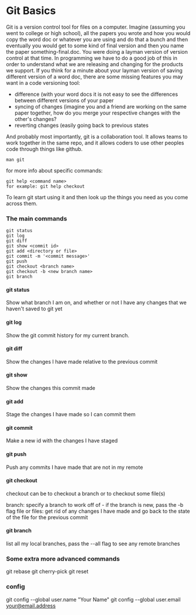Git Basics
=======


Git is a version control tool for files on a computer. Imagine (assuming you
went to college or high school), all the papers you wrote and how you would copy
the word doc or whatever you are using and do that a bunch and then eventually
you would get to some kind of final version and then you name the paper
something-final.doc. You were doing a layman version of version control at that
time. In programming we have to do a good job of this in order to understand
what we are releasing and changing for the products we support. If you think
for a minute about your layman version of saving different version of a word
doc, there are some missing features you may want in a code versioning tool:

- difference (with your word docs it is not easy to see the differences between
  different versions of your paper
- syncing of changes (imagine you and a friend are working on the same paper
  together, how do you merge your respective changes with the other's changes?
- reverting changes (easily going back to previous states


And probably most importantly, git is a collaboration tool. It allows teams to
work together in the same repo, and it allows coders to use other peoples code
through things like github.

```
man git
```

for more info about specific commands:

```
git help <command name>
for example: git help checkout
```

To learn git start using it and then look up the things you need as you come
across them.

### The main commands

```
git status
git log
git diff
git show <commit id>
git add <directory or file>
git commit -m '<commit message>'
git push
git checkout <branch name>
git checkout -b <new branch name>
git branch
```

#### git status

Show what branch I am on, and whether or not I have any changes that we haven't
saved to git yet

#### git log

Show the git commit history for my current branch.

#### git diff

Show the changes I have made relative to the previous commit

#### git show <commit id>

Show the changes this commit made

#### git add <directory or file>

Stage the changes I have made so I can commit them

#### git commit

Make a new id with the changes I have staged

#### git push

Push any commits I have made that are not in my remote

#### git checkout

checkout can be to checkout a branch or to checkout some file(s)

branch: specify a branch to work off of - if the branch is new, pass the -b flag
file or files: get rid of any changes I have made and go back to the state of
the file for the previous commit

#### git branch
list all my local branches, pass the --all flag to see any remote branches

### Some extra more advanced commands

git rebase
git cherry-pick
git reset

### config

git config --global user.name "Your Name"
git config --global user.email your@email.address
